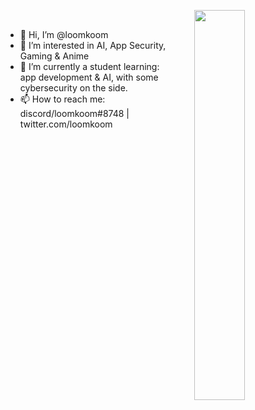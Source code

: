 <img align="right" width="40%" 
     src="https://github-readme-stats-black-theta-32.vercel.app/api/top-langs/?username=loomkoom&&exclude_repo=obsidian-sync,github-readme-stats,cookie&langs_count=8&layout=compact" />
<br>
- 👋 Hi, I’m @loomkoom
- 👀 I’m interested in AI,  App Security, Gaming & Anime
- 🌱 I’m currently a student learning:<br> app development & AI, with some cybersecurity on the side.
- 📫 How to reach me: discord/loomkoom#8748 | twitter.com/loomkoom


<!---
![Top Langs](https://github-readme-stats-black-theta-32.vercel.app/api/top-langs/?username=loomkoom&&exclude_repo=obsidian-sync,github-readme-stats,cookie&langs_count=8&layout=compact)
![willianrod's wakatime stats](https://github-readme-stats-black-theta-32.vercel.app/api/wakatime?username=loomkoom)
![Anurag's GitHub stats](https://github-readme-stats-black-theta-32.vercel.app/api?username=loomkoom)
![trophy](https://github-profile-trophy.vercel.app/?username=loomkoom)

loomkoom/loomkoom is a ✨ special ✨ repository because its `README.md` (this file) appears on your GitHub profile.
You can click the Preview link to take a look at your changes.
--->
